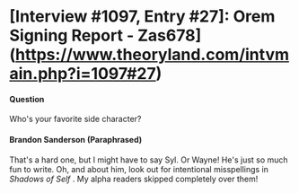 # [Interview #1097, Entry #27]: Orem Signing Report - Zas678](https://www.theoryland.com/intvmain.php?i=1097#27)

#### Question

Who's your favorite side character?

#### Brandon Sanderson (Paraphrased)

That's a hard one, but I might have to say Syl. Or Wayne! He's just so much fun to write. Oh, and about him, look out for intentional misspellings in
*Shadows of Self*
. My alpha readers skipped completely over them!

